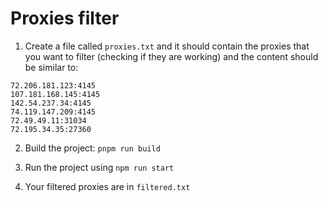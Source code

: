 # Proxies filter

1. Create a file called `proxies.txt` and it should contain the proxies that you want to filter (checking if they are working) and the content should be similar to:

```
72.206.181.123:4145
107.181.168.145:4145
142.54.237.34:4145
74.119.147.209:4145
72.49.49.11:31034
72.195.34.35:27360
```

2. Build the project: `pnpm run build`

3. Run the project using `npm run start`

4. Your filtered proxies are in `filtered.txt`
